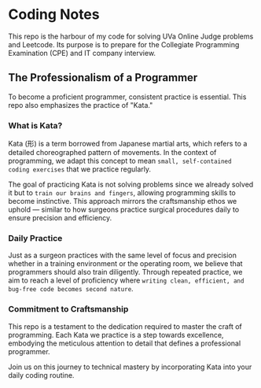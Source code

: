 # Coding Notes

This repo is the harbour of my code for solving UVa Online Judge problems and Leetcode. Its purpose is to prepare for the Collegiate Programming Examination (CPE) and IT company interview.

## The Professionalism of a Programmer

To become a proficient programmer, consistent practice is essential. This repo also emphasizes the practice of "Kata."

### What is Kata?

Kata (形) is a term borrowed from Japanese martial arts, which refers to a detailed choreographed pattern of movements. In the context of programming, we adapt this concept to mean `small, self-contained coding exercises` that we practice regularly. 

The goal of practicing Kata is not solving problems since we already solved it but to `train our brains and fingers`, allowing programming skills to become instinctive. This approach mirrors the craftsmanship ethos we uphold — similar to how surgeons practice surgical procedures daily to ensure precision and efficiency.

### Daily Practice

Just as a surgeon practices with the same level of focus and precision whether in a training environment or the operating room, we believe that programmers should also train diligently. Through repeated practice, we aim to reach a level of proficiency where `writing clean, efficient, and bug-free code becomes second nature`.

### Commitment to Craftsmanship

This repo is a testament to the dedication required to master the craft of programming. Each Kata we practice is a step towards excellence, embodying the meticulous attention to detail that defines a professional programmer.

Join us on this journey to technical mastery by incorporating Kata into your daily coding routine.

